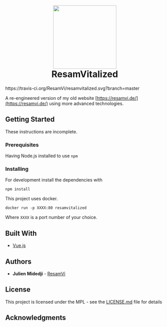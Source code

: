 <h1 align="center">
  <img src="https://resamvi.de/img/logo.png" width="200"></a>
  <br>
  ResamVitalized
</h1>
https://travis-ci.org/ResamVi/resamvitalized.svg?branch=master

A re-engineered version of my old website [https://resamvi.de/](https://resamvi.de/) using more advanced technologies.

## Getting Started

These instructions are incomplete.

### Prerequisites

Having Node.js installed to use `npm`


### Installing

For development install the dependencies with

```
npm install
```

This project uses docker.

```
docker run -p XXXX:80 resamvitalized
```

Where `XXXX` is a port number of your choice.


## Built With

* [Vue.js](https://vuejs.org/) 


## Authors

* **Julien Midedji** - [ResamVi](https://github.com/ResamVi)

## License

This project is licensed under the MPL  - see the [LICENSE.md](LICENSE.md) file for details

## Acknowledgments



